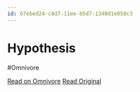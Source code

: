 ```yaml
---
id: 67ebed24-c8d7-11ee-b5d7-1340d1e050c3
---
```


# Hypothesis
#Omnivore

[Read on Omnivore](https://omnivore.app/me/hypothesis-18d98191939)
[Read Original](https://hypothes.is/a/Uu8mpsjTEe6U_odLJJzYBA)

